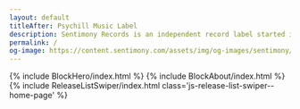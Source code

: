 ```yaml
---
layout: default
titleAfter: Psychill Music Label
description: Sentimony Records is an independent record label started in Ukraine during the autumn 2006 by Irukanji with the main goal to contribute the growth of the psychedelic chillout scene.
permalink: /
og-image: https://content.sentimony.com/assets/img/og-images/sentimony/home.jpg
---
```


{% include BlockHero/index.html %}
{% include BlockAbout/index.html %}
{% include ReleaseListSwiper/index.html class='js-release-list-swiper--home-page' %}
